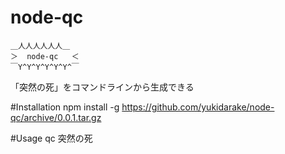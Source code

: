 node-qc
=======
```
＿人人人人人人＿  
＞  node-qc   ＜  
￣Y^Y^Y^Y^Y^Y^￣  
```
「突然の死」をコマンドラインから生成できる

#Installation
 npm install -g https://github.com/yukidarake/node-qc/archive/0.0.1.tar.gz
 
#Usage
 qc 突然の死
